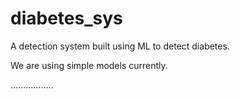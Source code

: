 # diabetes_sys
A detection system built using ML to detect diabetes.

We are using simple models currently.

.................
